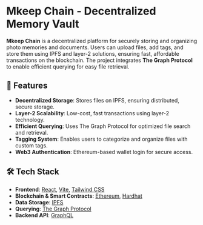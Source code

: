 # Mkeep Chain - Decentralized Memory Vault

**Mkeep Chain** is a decentralized platform for securely storing and organizing photo memories and documents. Users can upload files, add tags, and store them using IPFS and layer-2 solutions, ensuring fast, affordable transactions on the blockchain. The project integrates **The Graph Protocol** to enable efficient querying for easy file retrieval.

## 🚀 Features

- **Decentralized Storage**: Stores files on IPFS, ensuring distributed, secure storage.
- **Layer-2 Scalability**: Low-cost, fast transactions using layer-2 technology.
- **Efficient Querying**: Uses The Graph Protocol for optimized file search and retrieval.
- **Tagging System**: Enables users to categorize and organize files with custom tags.
- **Web3 Authentication**: Ethereum-based wallet login for secure access.

## 🛠️ Tech Stack

- **Frontend**: [React](https://reactjs.org/), [Vite](https://vitejs.dev/), [Tailwind CSS](https://tailwindcss.com/)
- **Blockchain & Smart Contracts**: [Ethereum](https://ethereum.org/), [Hardhat](https://hardhat.org/)
- **Data Storage**: [IPFS](https://ipfs.io/)
- **Querying**: [The Graph Protocol](https://thegraph.com/)
- **Backend API**: [GraphQL](https://graphql.org/)
